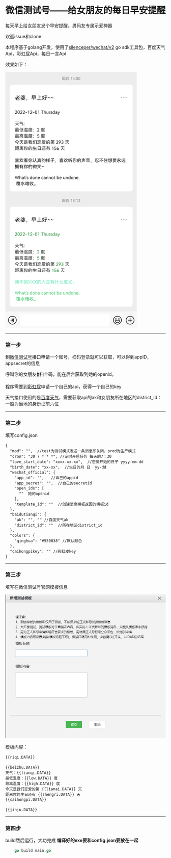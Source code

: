 # 微信测试号——给女朋友的每日早安提醒
每天早上给女朋友发个早安提醒。男码友专属示爱神器

欢迎issue和clone

本程序基于golang开发，使用了[silenceper/wechat/v2](https://github.com/silenceper/wechat) go sdk工具包，百度天气Api，彩虹屁Api，每日一言Api

效果如下：

![image-20221203184324368](readmefiles/1670064199037.png)

------

### 第一步

到[微信测试号](https://mp.weixin.qq.com/debug/cgi-bin/sandbox?t=sandbox/login)接口申请一个账号，扫码登录就可以获取，可以得到appID，appsecret的信息



呼叫你的女朋友🚺扫个码，能在后台获取到她的openid。

程序需要到[彩虹屁](https://www.tianapi.com/apiview/181)申请一个自己的api，获得一个自己的key

天气接口使用的是[百度天气](https://lbsyun.baidu.com/index.php?title=webapi/weather)，需要获取api的ak和女朋友所在地区的district_id：一般为当地的身份证前六位

------



### 第二步

填写config.json 

```
{
  "mod": "",  //test为测试模式发送一条消息即关闭，prod为生产模式
  "cron": "30 7 * * *", //定时开启任务 每天的7：30
  "love_start_date": "xxxx-xx-xx",  //恋爱开始的日子 yyyy-mm-dd
  "birth_date": "xx-xx",  //生日的月 日  yy-dd
  "wechat_official": {
    "app_id": "",   //自己的appid
    "app_secret": "",  //自己的secretid
    "open_ids": [
      ""  她的openid
    ],
    "template_id": ""  //创建消息模板返回的模板id
  },
  "baidutianqi": {
    "ak": "", "" //百度天气ak
    "district_id": ""  //所在地区district_id
  },
  "colors": {
    "qinghua": "#550038" //默认颜色
  },
  "caihongpikey": "" //彩虹皮key
}
```

------



### 第三步

填写在微信测试号官网模板信息

![image-20221203203142390](readmefiles/1670070683032.png)

模板内容：

```
{{riqi.DATA}}  

{{beizhu.DATA}}
天气：{{tianqi.DATA}}
最低温度：{{low.DATA}} 度
最高温度：{{high.DATA}} 度
今天是我们恋爱的第 {{lianai.DATA}} 天
距离你的生日还有 {{shengri.DATA}} 天
{{caihongpi.DATA}} 

{{jinju.DATA}}
```

------



### 第四步

build然后运行，大功完成   **编译好的exe要和config.json要放在一起**

```go
    go build main.go
```

